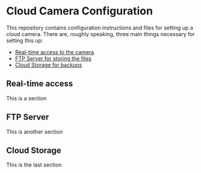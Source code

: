 # Cloud Camera Configuration

This repository contains configuration instructions and files for setting up a cloud camera.
There are, roughly speaking, three main things necessary for setting this up:

- [Real-time access to the camera](#real-time-access) 
- [FTP Server for storing the files](#ftp-server)
- [Cloud Storage for backups](#cloud-storage)







## Real-time access

This is a section

## FTP Server

This is another section

## Cloud Storage

This is the last section
